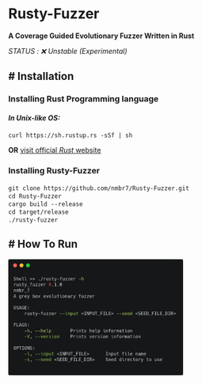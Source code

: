 # **Rusty-Fuzzer**
__A Coverage Guided Evolutionary Fuzzer Written in Rust__


*_STATUS :  :x:  Unstable (Experimental)_*

## # Installation

### Installing Rust Programming language
#### _In Unix-like OS:_ 
```
curl https://sh.rustup.rs -sSf | sh
```

**OR** [visit official _Rust_ website ](https://www.rust-lang.org/tools/install)

### Installing Rusty-Fuzzer
```
git clone https://github.com/nmbr7/Rusty-Fuzzer.git
cd Rusty-Fuzzer
cargo build --release
cd target/release
./rusty-fuzzer

```

## # How To Run
<img src="/Images/help.png" width=70% height=70% >

